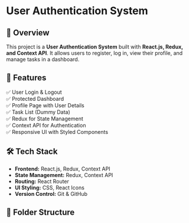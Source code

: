 # User Authentication System  

## 📌 Overview  
This project is a **User Authentication System** built with **React.js, Redux, and Context API**. It allows users to register, log in, view their profile, and manage tasks in a dashboard.  

## 🚀 Features  
✅ User Login & Logout  
✅ Protected Dashboard  
✅ Profile Page with User Details  
✅ Task List (Dummy Data)  
✅ Redux for State Management  
✅ Context API for Authentication  
✅ Responsive UI with Styled Components  

## 🛠️ Tech Stack  
- **Frontend:** React.js, Redux, Context API  
- **State Management:** Redux, Context API  
- **Routing:** React Router  
- **UI Styling:** CSS, React Icons  
- **Version Control:** Git & GitHub  

## 📂 Folder Structure  
